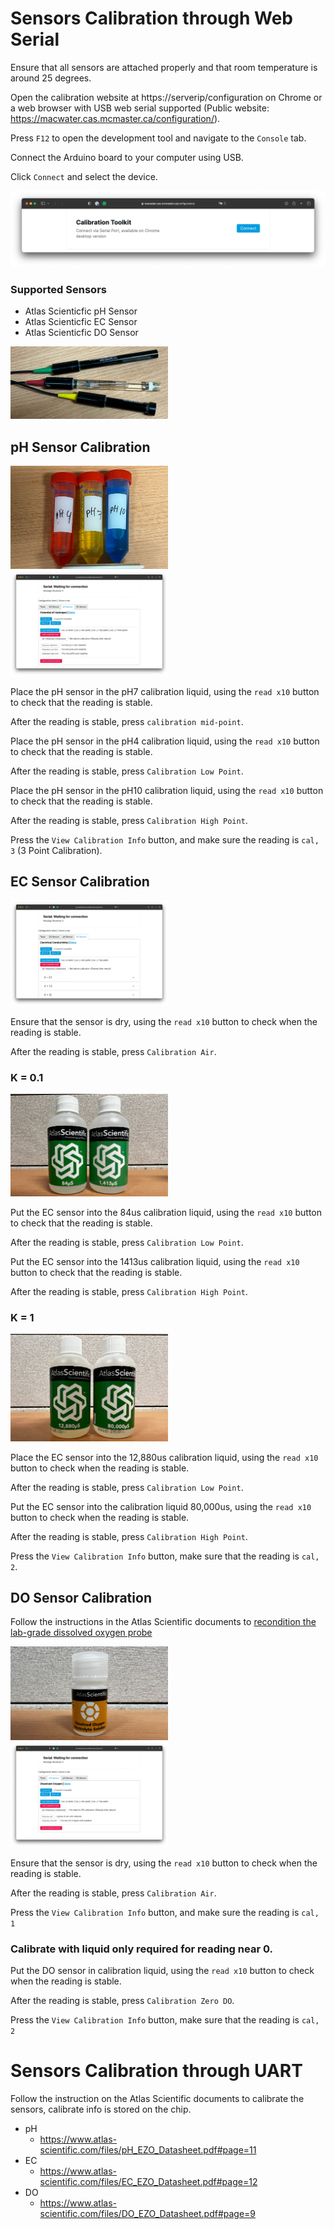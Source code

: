 # Sensors Calibration through Web Serial

Ensure that all sensors are attached properly and that room temperature is around 25 degrees.

Open the calibration website at https://serverip/configuration on Chrome or a web browser with USB web serial supported (Public website: https://macwater.cas.mcmaster.ca/configuration/).

Press `F12` to open the development tool and navigate to the `Console` tab.

Connect the Arduino board to your computer using USB.

Click `Connect` and select the device.

<img src="Documentation/Pictures/calibrate/Screenshot2023-05-29at2.31.41PM.png">

### Supported Sensors

- Atlas Scienticfic pH Sensor
- Atlas Scienticfic EC Sensor
- Atlas Scienticfic DO Sensor

<img src="Documentation/Pictures/calibrate/IMG_3448.jpg" width="50%">

## pH Sensor Calibration

<img src="Documentation/Pictures/calibrate/IMG_3443.jpg" width="50%">

<img src="Documentation/Pictures/calibrate/Screenshot2023-05-29at2.31.22PM.png" width="50%">

Place the pH sensor in the pH7 calibration liquid, using the `read x10` button to check that the reading is stable.

After the reading is stable, press `calibration mid-point`.

Place the pH sensor in the pH4 calibration liquid, using the `read x10` button to check that the reading is stable.

After the reading is stable, press `Calibration Low Point`.

Place the pH sensor in the pH10 calibration liquid, using the `read x10` button to check that the reading is stable.

After the reading is stable, press `Calibration High Point`.

Press the `View Calibration Info` button, and make sure the reading is `cal, 3` (3 Point Calibration).

## EC Sensor Calibration

<img src="Documentation/Pictures/calibrate/Screenshot2023-05-29at2.31.24PM.png" width="50%">

Ensure that the sensor is dry, using the `read x10` button to check when the reading is stable.

After the reading is stable, press `Calibration Air`.

### K = 0.1

<img src="Documentation/Pictures/calibrate/IMG_3445.jpg" width="50%">

Put the EC sensor into the 84us calibration liquid, using the `read x10` button to check that the reading is stable.

After the reading is stable, press `Calibration Low Point`.

Put the EC sensor into the 1413us calibration liquid, using the `read x10` button to check that the reading is stable.

After the reading is stable, press `Calibration High Point`.

### K = 1

<img src="Documentation/Pictures/calibrate/IMG_3446.jpg" width="50%">

Place the EC sensor into the 12,880us calibration liquid, using the `read x10` button to check when the reading is stable.

After the reading is stable, press `Calibration Low Point`.

Put the EC sensor into the calibration liquid 80,000us, using the `read x10` button to check when the reading is stable.

After the reading is stable, press `Calibration High Point`.

Press the `View Calibration Info` button, make sure that the reading is `cal, 2`.

## DO Sensor Calibration

Follow the instructions in the Atlas Scientific documents to [recondition the lab-grade dissolved oxygen probe](https://files.atlas-scientific.com/LG_DO_probe.pdf#page=9)

<img src="Documentation/Pictures/calibrate/IMG_3444.jpg" width="50%">

<img src="Documentation/Pictures/calibrate/Screenshot2023-05-29at2.31.18PM.png" width="50%">

Ensure that the sensor is dry, using the `read x10` button to check when the reading is stable.

After the reading is stable, press `Calibration Air`.

Press the `View Calibration Info` button, and make sure the reading is `cal, 1`

### Calibrate with liquid only required for reading near 0.

Put the DO sensor in calibration liquid, using the `read x10` button to check when the reading is stable.

After the reading is stable, press `Calibration Zero DO`.

Press the `View Calibration Info` button, make sure that the reading is `cal, 2`

# Sensors Calibration through UART

Follow the instruction on the Atlas Scientific documents to calibrate the sensors, calibrate info is stored on the chip.

- pH
	- https://www.atlas-scientific.com/files/pH_EZO_Datasheet.pdf#page=11
- EC
	- https://www.atlas-scientific.com/files/EC_EZO_Datasheet.pdf#page=12
- DO
	- https://www.atlas-scientific.com/files/DO_EZO_Datasheet.pdf#page=9